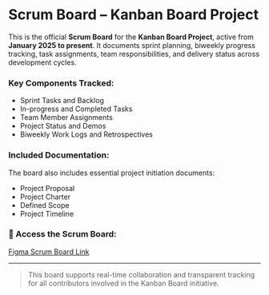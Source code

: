# Scrum Board – Kanban Board Project

This is the official **Scrum Board** for the **Kanban Board Project**, active from **January 2025 to present**. It documents sprint planning, biweekly progress tracking, task assignments, team responsibilities, and delivery status across development cycles.

### Key Components Tracked:
- Sprint Tasks and Backlog
- In-progress and Completed Tasks
- Team Member Assignments
- Project Status and Demos
- Biweekly Work Logs and Retrospectives

### Included Documentation:
The board also includes essential project initiation documents:
- Project Proposal
- Project Charter
- Defined Scope
- Project Timeline

### 🔗 Access the Scrum Board:
[Figma Scrum Board Link](https://www.figma.com/board/mxMNKcci5hSlNWAdd406BF/OPT-Portal-and-Kanban-Board-Project?node-id=0-1&p=f&t=bwBJbO2SBQwCcgEK-0)

---

> This board supports real-time collaboration and transparent tracking for all contributors involved in the Kanban Board initiative.
